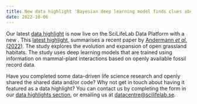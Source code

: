 ```yaml
---
title: New data highlight 'Bayesian deep learning model finds clues about the evolution of open habitats' added.
date: 2022-10-06
---
```


Our latest [data highlight](/highlights/) is now live on the SciLifeLab Data Platform with a new . This [latest highlight](/highlights/bayesian_open_habitat/), summarises a recent paper by [Andermann *et al.* (2022)](https://www.nature.com/articles/s41467-022-32300-5). The study explores the evolution and expansion of open grassland habitats. The study uses deep learning models that are trained using information on mammal-plant interactions based on openly available fossil record data.

Have you completed some data-driven life science research and openly shared the shared data and/or code? Why not get in touch about having it featured as a data highlight? You can contact us by completing the form in our [data highlights section](/highlights/), or emailing us at datacentre@scilifelab.se.
